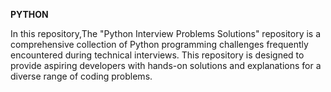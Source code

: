 <b>PYTHON</b>
<p> In this repository,The "Python Interview Problems Solutions" repository is a comprehensive collection of Python programming challenges frequently encountered during technical interviews. This repository is designed to provide aspiring developers with hands-on solutions and explanations for a diverse range of coding problems.</p>
